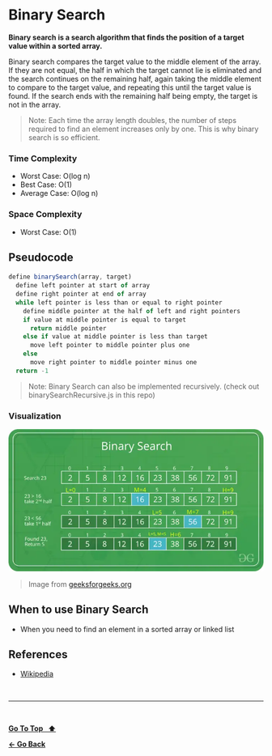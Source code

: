 # Binary Search

**Binary search is a search algorithm that finds the position of a target value within a sorted array.**

Binary search compares the target value to the middle element of the array. If they are not equal, the half in which the target cannot lie is eliminated and the search continues on the remaining half, again taking the middle element to compare to the target value, and repeating this until the target value is found. If the search ends with the remaining half being empty, the target is not in the array.

> Note: Each time the array length doubles, the number of steps required to find an element increases only by one. This is why binary search is so efficient.

### Time Complexity

- Worst Case: O(log n)
- Best Case: O(1)
- Average Case: O(log n)

### Space Complexity

- Worst Case: O(1)

## Pseudocode

```js
define binarySearch(array, target)
  define left pointer at start of array
  define right pointer at end of array
  while left pointer is less than or equal to right pointer
    define middle pointer at the half of left and right pointers
    if value at middle pointer is equal to target
      return middle pointer
    else if value at middle pointer is less than target
      move left pointer to middle pointer plus one
    else
      move right pointer to middle pointer minus one
  return -1
```

> Note: Binary Search can also be implemented recursively. (check out binarySearchRecursive.js in this repo)

### Visualization

![Binary Search](./binary-search.webp 'Binary Search')

> Image from [geeksforgeeks.org](https://www.geeksforgeeks.org/binary-search)

## When to use Binary Search

- When you need to find an element in a sorted array or linked list

## References

- [Wikipedia](https://en.wikipedia.org/wiki/Binary_search_algorithm)

&nbsp;

---

&nbsp;

[**Go To Top &nbsp; ⬆️**](#binary-search)

[**← Go Back**](../README.md)

&nbsp;
